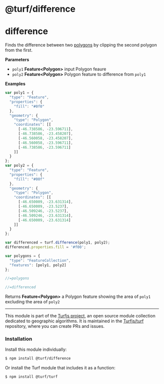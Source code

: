 # @turf/difference

# difference

Finds the difference between two [polygons](Polygon) by clipping the second
polygon from the first.

**Parameters**

-   `poly1` **Feature&lt;Polygon>** input Polygon feaure
-   `poly2` **Feature&lt;Polygon>** Polygon feature to difference from `poly1`

**Examples**

```javascript
var poly1 = {
  "type": "Feature",
  "properties": {
    "fill": "#0f0"
  },
  "geometry": {
    "type": "Polygon",
    "coordinates": [[
      [-46.738586, -23.596711],
      [-46.738586, -23.458207],
      [-46.560058, -23.458207],
      [-46.560058, -23.596711],
      [-46.738586, -23.596711]
    ]]
  }
};
var poly2 = {
  "type": "Feature",
  "properties": {
    "fill": "#00f"
  },
  "geometry": {
    "type": "Polygon",
    "coordinates": [[
      [-46.650009, -23.631314],
      [-46.650009, -23.5237],
      [-46.509246, -23.5237],
      [-46.509246, -23.631314],
      [-46.650009, -23.631314]
    ]]
  }
};

var differenced = turf.difference(poly1, poly2);
differenced.properties.fill = '#f00';

var polygons = {
  "type": "FeatureCollection",
  "features": [poly1, poly2]
};

//=polygons

//=differenced
```

Returns **Feature&lt;Polygon>** a Polygon feature showing the area of `poly1` excluding the area of `poly2`

---

This module is part of the [Turfjs project](http://turfjs.org/), an open source
module collection dedicated to geographic algorithms. It is maintained in the
[Turfjs/turf](https://github.com/Turfjs/turf) repository, where you can create
PRs and issues.

### Installation

Install this module individually:

```sh
$ npm install @turf/difference
```

Or install the Turf module that includes it as a function:

```sh
$ npm install @turf/turf
```
